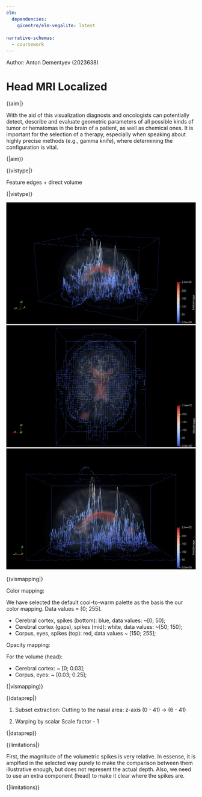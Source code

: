 ```yaml
---
elm:
  dependencies:
    gicentre/elm-vegalite: latest

narrative-schemas:
  - coursework
---
```


Author: Anton Dementyev (2023638)

# Head MRI Localized 

{(aim|}

With the aid of this visualization diagnosts and oncologists can potentially detect, describe and evaluate geometric parameters of all possible kinds of tumor or hematomas in the brain of a patient, as well as chemical ones. It is important for the selection of a therapy, especially when speaking about highly precise methods (e.g., gamma knife), where determining the configuration is vital.

{|aim)}

{(vistype|}

Feature edges + direct volume

{|vistype)}

![alt text](./images/1_1_1.png)<br/>
![alt text](./images/1_1_2.png)<br/>
![alt text](./images/1_1_3.png)<br/>

{(vismapping|}

Color mapping:

We have selected the default cool-to-warm palette as the basis the our color mapping. Data values = [0; 255].

<ul>
  <li>
    Cerebral cortex, spikes (bottom): blue, data values: ~[0; 50];
  </li>
  <li>
    Cerebral cortex (gaps), spikes (mid): white, data values: ~[50; 150];
  </li>
  <li>
    Corpus, eyes, spikes (top): red, data values ~ [150; 255];
  </li>
</ul>


Opacity mapping:

For the volume (head):
<ul>
  <li>
    Cerebral cortex: ~ [0; 0.03];
  </li>
  <li>
    Corpus, eyes: ~ [0.03; 0.25];
  </li>
</ul>

{|vismapping)}

{(dataprep|}

1. Subset extraction:
Cutting to the nasal area:
z-axis (0 - 41) -> (6 - 41)

2. Warping by scalar
Scale factor - 1

{|dataprep)}

{(limitations|}

First, the magnitude of the volumetric spikes is very relative. In essense, it is amplfied in the selected way purely to make the comparison between them illustrative enough, but does not represent the actual depth. Also, we need to use an extra component (head) to make it clear where the spikes are.

{|limitations)}

